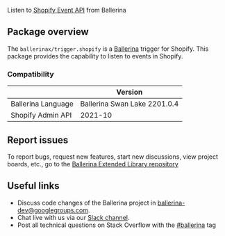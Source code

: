 Listen to [Shopify Event API](https://shopify.dev/apps/webhooks) from Ballerina

## Package overview
The `ballerinax/trigger.shopify` is a [Ballerina](https://ballerina.io/) trigger for Shopify.
This package provides the capability to listen to events in Shopify.

### Compatibility
|                               | Version                        |
|-------------------------------|--------------------------------|
| Ballerina Language            | Ballerina Swan Lake 2201.0.4   |
| Shopify Admin API             | 2021-10                        |

## Report issues
To report bugs, request new features, start new discussions, view project boards, etc., go to the [Ballerina Extended Library repository](https://github.com/ballerina-platform/ballerina-extended-library)

## Useful links
- Discuss code changes of the Ballerina project in [ballerina-dev@googlegroups.com](mailto:ballerina-dev@googlegroups.com).
- Chat live with us via our [Slack channel](https://ballerina.io/community/slack/).
- Post all technical questions on Stack Overflow with the [#ballerina](https://stackoverflow.com/questions/tagged/ballerina) tag